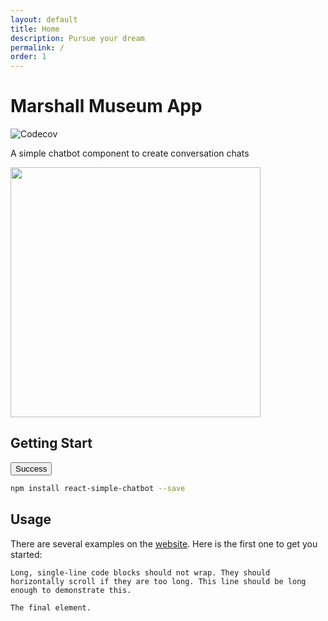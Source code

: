 ```yaml
---
layout: default
title: Home
description: Pursue your dream
permalink: /
order: 1
---
```


# Marshall Museum App

  <img src="https://www.marshallfoundation.org/museum/wp-content/uploads/sites/21/2018/11/MarshallFoundation102418_018-1-1-e1541104538731.jpg" alt="Codecov" />

A simple chatbot component to create conversation chats

<img src="https://cloud.githubusercontent.com/assets/1014326/25716667/2d4bb4c4-30d6-11e7-996e-30c8fb316361.gif" height="400" />

## Getting Start
<button class="btn success">Success</button>

```bash
npm install react-simple-chatbot --save
```

## Usage

There are several examples on the [website](http://lucasbassetti.com.br/react-simple-chatbot). Here is the first one to get you started:


```
Long, single-line code blocks should not wrap. They should horizontally scroll if they are too long. This line should be long enough to demonstrate this.
```

```
The final element.
```
